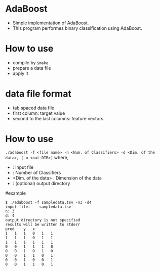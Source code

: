 # AdaBoost
- Simple implementation of AdaBoost.
- This program performes binary classification using AdaBoost.

# How to use
- compile by `$make`
- prepare a data file
- apply it
 
# data file format
- tab spaced data file
- first column: target value
- second to the last columns: feature vectors
 
# How to use
`./adaboost -f <file name> -n <Num. of Classifiers> -d <Dim. of the data>, [-o <out DIR>]`
where, 
- <file name> : input file
- <Num of Classifiers> : Number of Classifiers 
- <Dim. of the data> : Dimension of the data
- <out DIR> : (optional) output directory

#example
```
$ ./adaboost -f sampledata.tsv -n3 -d4
input file:    sampledata.tsv
n: 3
d: 4
output directory is not specified
results will be written to stderr
pred	y	x
1	1	1	0	1	1	
1	1	1	0	1	1	
1	1	1	1	1	1	
0	0	1	1	1	0	
0	0	1	0	1	0	
0	0	1	1	0	1	
0	0	1	0	0	1	
0	0	1	1	0	1
```
